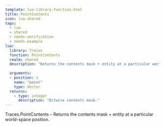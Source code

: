```yaml
---
template: lua-library-function.html
title: PointContents
icon: lua-shared
tags:
  - lua
  - shared
  - needs-verification
  - needs-example
lua:
  library: Traces
  function: PointContents
  realm: shared
  description: "Returns the contents mask + entity at a particular world-space position."
  
  arguments:
  - position: 1
    name: "point"
    type: Vector
  returns:
    - type: integer
      description: "Bitwise contents mask."
---
```


<div class="lua__search__keywords">
Traces.PointContents &#x2013; Returns the contents mask + entity at a particular world-space position.
</div>
